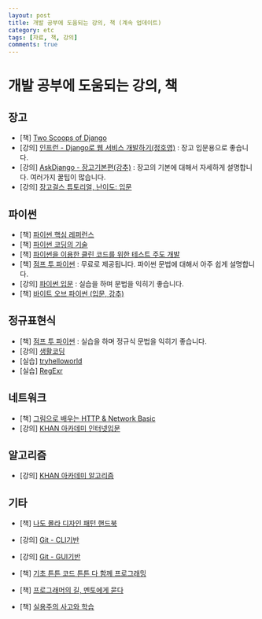 ```yaml
---
layout: post
title: 개발 공부에 도움되는 강의, 책 (계속 업데이트)
category: etc
tags: [자료, 책, 강의]
comments: true
---
```


# 개발 공부에 도움되는 강의, 책

## 장고

- [책] [Two Scoops of Django](https://kyobobook.co.kr/product/detailViewKor.laf?mallGb=KOR&ejkGb=KOR&barcode=9788966261840)
- [강의] [인프런 - Django로 웹 서비스 개발하기(정호영)](https://www.inflearn.com/course/django-%ED%8C%8C%EC%9D%B4%EC%8D%AC-%EC%9E%A5%EA%B3%A0-%EA%B0%95%EC%A2%8C/) : 장고 입문용으로 좋습니다.
- [강의] [AskDjango - 장고기본편(강추)](https://nomade.kr/vod/django/) : 장고의 기본에 대해서 자세하게 설명합니다. 여러가지 꿀팁이 많습니다.
- [강의] [장고걸스 튜토리얼, 난이도: 입문](https://tutorial.djangogirls.org/ko/django/)

## 파이썬
- [책] [파이썬 핵심 레퍼런스](http://www.kyobobook.co.kr/product/detailViewKor.laf?ejkGb=KOR&mallGb=KOR&barcode=9788966261901&orderClick=LAG&Kc=)
- [책] [파이썬 코딩의 기술](https://www.kyobobook.co.kr/product/detailViewKor.laf?mallGb=KOR&ejkGb=KOR&barcode=9791186978825&orderClick=JAj)
- [책] [파이썬을 이용한 클린 코드를 위한 테스트 주도 개발](http://www.kyobobook.co.kr/product/detailViewKor.laf?ejkGb=KOR&mallGb=KOR&barcode=9788994774916&orderClick=LAG&Kc=)
- [책] [점프 투 파이썬](https://wikidocs.net/book/1) : 무료로 제공됩니다. 파이썬 문법에 대해서 아주 쉽게 설명합니다.
- [강의] [파이썬 입문](http://tryhelloworld.co.kr/courses/%ED%8C%8C%EC%9D%B4%EC%8D%AC-%EC%9E%85%EB%AC%B8) : 실습을 하며 문법을 익히기 좋습니다.
- [책] [바이트 오브 파이썬 (입문, 강추)](http://byteofpython-korean.sourceforge.net/byte_of_python.html)  


## 정규표현식
- [책] [점프 투 파이썬](https://wikidocs.net/book/1) : 실습을 하며 정규식 문법을 익히기 좋습니다.
- [강의] [생활코딩](https://opentutorials.org/course/909/5143)
- [실습] [tryhelloworld](http://tryhelloworld.co.kr/courses/%EC%A0%95%EA%B7%9C%ED%91%9C%ED%98%84%EC%8B%9D)
- [실습] [RegExr](http://regexr.com/)

## 네트워크
- [책] [그림으로 배우는 HTTP & Network Basic](http://www.kyobobook.co.kr/product/detailViewKor.laf?mallGb=KOR&ejkGb=KOR&barcode=9788931447897)
- [강의] [KHAN 아카데미 인터넷입문](https://ko.khanacademy.org/computing/computer-science/internet-intro#internet-works-intro)

## 알고리즘
- [강의] [KHAN 아카데미 알고리즘](https://ko.khanacademy.org/computing/computer-science/algorithms)

## 기타
- [책] [나도 몰라 디자인 패턴 핸드북](http://www.kyobobook.co.kr/product/detailViewKor.laf?mallGb=KOR&ejkGb=KOR&barcode=9788998374440)
- [강의] [Git - CLI기반](https://opentutorials.org/course/2708/15242)
- [강의] [Git - GUI기반](https://opentutorials.org/course/1492)
- [책] [기초 튼튼 코드 튼튼 다 함께 프로그래밍](http://www.kyobobook.co.kr/product/detailViewKor.laf?ejkGb=KOR&mallGb=KOR&barcode=9791185890494&orderClick=QSA#review)

- [책] [프로그래머의 길, 멘토에게 묻다](https://www.kyobobook.co.kr/product/detailViewKor.laf?mallGb=KOR&ejkGb=KOR&barcode=9788991268807&orderClick=JAj)
- [책] [실용주의 사고와 학습](http://wikibook.co.kr/pragmatic-thinking-and-learning/)
